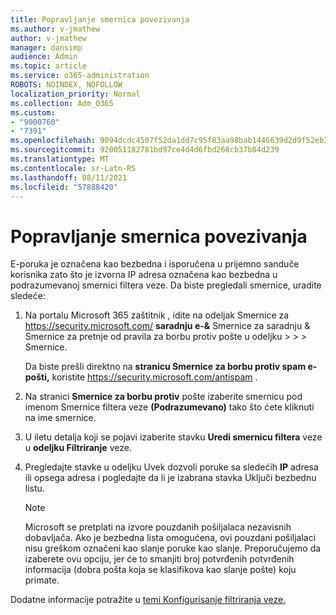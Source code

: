 ```yaml
---
title: Popravljanje smernica povezivanja
ms.author: v-jmathew
author: v-jmathew
manager: dansimp
audience: Admin
ms.topic: article
ms.service: o365-administration
ROBOTS: NOINDEX, NOFOLLOW
localization_priority: Normal
ms.collection: Adm_O365
ms.custom:
- "9000760"
- "7391"
ms.openlocfilehash: 9094dcdc4507f52da1dd7c95f83aa98bab1446639d2d9f52eb3a7bc849dc183c
ms.sourcegitcommit: 920051182781bd97ce4d4d6fbd268cb37b84d239
ms.translationtype: MT
ms.contentlocale: sr-Latn-RS
ms.lasthandoff: 08/11/2021
ms.locfileid: "57888420"
---
```

# <a name="fix-connection-policy"></a>Popravljanje smernica povezivanja

E-poruka je označena kao bezbedna i isporučena u prijemno sanduče korisnika zato što je izvorna IP adresa označena kao bezbedna u podrazumevanoj smernici filtera veze. Da biste pregledali smernice, uradite sledeće:

1. Na portalu Microsoft 365 zaštitnik , idite na odeljak Smernice za <https://security.microsoft.com/> **saradnju e-&** Smernice za saradnju & Smernice za pretnje od pravila za borbu protiv pošte u odeljku \>  \>  \>  Smernice. 

   Da biste prešli direktno na **stranicu Smernice za borbu protiv spam e-pošti,** koristite <https://security.microsoft.com/antispam> .

2. Na stranici **Smernice za borbu protiv** pošte izaberite smernicu pod imenom Smernice filtera veze **(Podrazumevano)** tako što ćete kliknuti na ime smernice.

3. U iletu detalja koji se pojavi izaberite stavku **Uredi smernicu filtera** veze u **odeljku Filtriranje** veze.

4. Pregledajte stavke u odeljku Uvek dozvoli poruke sa sledećih **IP** adresa ili opsega adresa i pogledajte da li je izabrana stavka Uključi bezbednu listu. 

   > [!NOTE]
   > Microsoft se pretplati na izvore pouzdanih pošiljalaca nezavisnih dobavljača. Ako je bezbedna lista omogućena, ovi pouzdani pošiljalaci nisu greškom označeni kao slanje poruke kao slanje. Preporučujemo da izaberete ovu opciju, jer će to smanjiti broj potvrđenih potvrđenih informacija (dobra pošta koja se klasifikova kao slanje pošte) koju primate.

Dodatne informacije potražite u [temi Konfigurisanje filtriranja veze.](https://docs.microsoft.com/microsoft-365/security/office-365-security/configure-the-connection-filter-policy)
